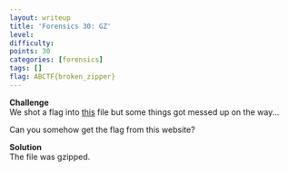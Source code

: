 ```yaml
---
layout: writeup
title: 'Forensics 30: GZ'
level:
difficulty:
points: 30
categories: [forensics]
tags: []
flag: ABCTF{broken_zipper}
---
```

**Challenge**  
We shot a flag into [this](writupfiles/forensics30) file but some things
got messed up on the way...

Can you somehow get the flag from this website?

**Solution**   
The file was gzipped.